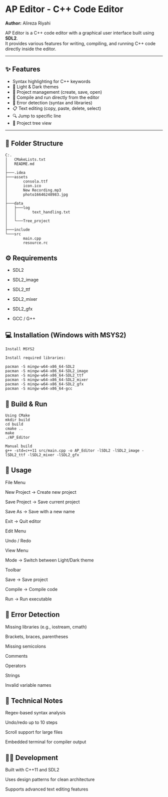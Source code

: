 # AP Editor - C++ Code Editor

**Author:** Alireza Riyahi

AP Editor is a C++ code editor with a graphical user interface built using **SDL2**.  
It provides various features for writing, compiling, and running C++ code directly inside the editor.

---

## ✨ Features
- Syntax highlighting for C++ keywords
- 🎨 Light & Dark themes
- 📁 Project management (create, save, open)
- 🔧 Compile and run directly from the editor
- 🐛 Error detection (syntax and libraries)
- 📋 Text editing (copy, paste, delete, select)
- 🔍 Jump to specific line
- 🌳 Project tree view

---

## 📂 Folder Structure
```plaintext
C:.
│   CMakeLists.txt
│   README.md
│
├───.idea
├───assets
│       consola.ttf
│       icon.ico
│       New Recording.mp3
│       photo16646248983.jpg
│
├───data
│   ├───log
│   │       text_handling.txt
│   │
│   └───Tree_project
│
├───include
└───src
        main.cpp
        resource.rc
```
       

## ⚙️ Requirements

- SDL2

- SDL2_image

- SDL2_ttf

- SDL2_mixer

- SDL2_gfx

- GCC / G++

## 💻 Installation (Windows with MSYS2)
```
Install MSYS2

Install required libraries:

pacman -S mingw-w64-x86_64-SDL2
pacman -S mingw-w64-x86_64-SDL2_image
pacman -S mingw-w64-x86_64-SDL2_ttf
pacman -S mingw-w64-x86_64-SDL2_mixer
pacman -S mingw-w64-x86_64-SDL2_gfx
pacman -S mingw-w64-x86_64-gcc
```

## 🚀 Build & Run
```
Using CMake
mkdir build
cd build
cmake ..
make
./AP_Editor

Manual build
g++ -std=c++11 src/main.cpp -o AP_Editor -lSDL2 -lSDL2_image -lSDL2_ttf -lSDL2_mixer -lSDL2_gfx
```
## 📝 Usage
File Menu

New Project → Create new project

Save Project → Save current project

Save As → Save with a new name

Exit → Quit editor

Edit Menu

Undo / Redo

View Menu

Mode → Switch between Light/Dark theme

Toolbar

Save → Save project

Compile → Compile code

Run → Run executable

## 🐞 Error Detection

Missing libraries (e.g., iostream, cmath)

Brackets, braces, parentheses

Missing semicolons

Comments

Operators

Strings

Invalid variable names

## 🔧 Technical Notes

Regex-based syntax analysis

Undo/redo up to 10 steps

Scroll support for large files

Embedded terminal for compiler output

## 👨‍💻 Development

Built with C++11 and SDL2

Uses design patterns for clean architecture

Supports advanced text editing features
